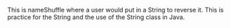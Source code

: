 This is nameShuffle where a user would put in a String to reverse it. This is practice for the String and the use of the String class in Java.
